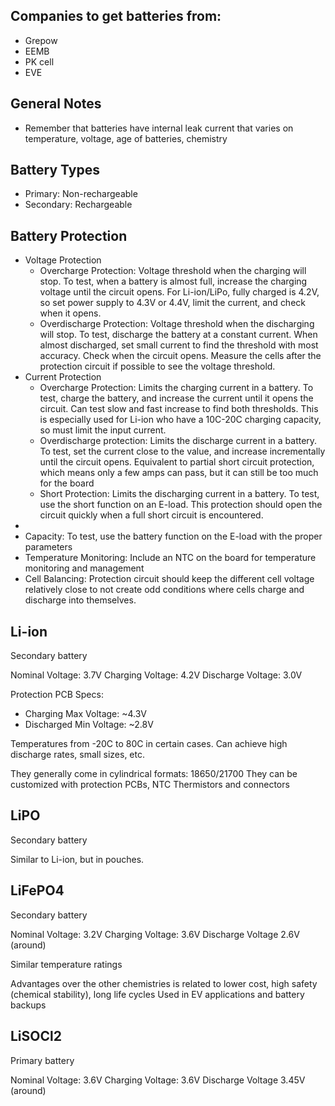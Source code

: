 ## Companies to get batteries from:
- Grepow
- EEMB
- PK cell
- EVE

## General Notes
- Remember that batteries have internal leak current that varies on temperature, voltage, age of batteries, chemistry

## Battery Types
- Primary: Non-rechargeable
- Secondary: Rechargeable

## Battery Protection
- Voltage Protection
	- Overcharge Protection: Voltage threshold when the charging will stop. To test, when a battery is almost full, increase the charging voltage until the circuit opens. For Li-ion/LiPo, fully charged is 4.2V, so set power supply to 4.3V or 4.4V, limit the current, and check when it opens.
	- Overdischarge Protection: Voltage threshold when the discharging will stop. To test, discharge the battery at a constant current. When almost discharged, set small current to find the threshold with most accuracy. Check when the circuit opens. Measure the cells after the protection circuit if possible to see the voltage threshold.
- Current Protection
	- Overcharge Protection: Limits the charging current in a battery. To test, charge the battery, and increase the current until it opens the circuit. Can test slow and fast increase to find both thresholds. This is especially used for Li-ion who have a 10C-20C charging capacity, so must limit the input current.
	- Overdischarge protection: Limits the discharge current in a battery. To test, set the current close to the value, and increase incrementally until the circuit opens. Equivalent to partial short circuit protection, which means only a few amps can pass, but it can still be too much for the board
	- Short Protection: Limits the discharging current in a battery. To test, use the short function on an E-load.  This protection should open the circuit quickly when a full short circuit is encountered.
- 
- Capacity: To test, use the battery function on the E-load with the proper parameters
- Temperature Monitoring: Include an NTC on the board for temperature monitoring and management
- Cell Balancing: Protection circuit should keep the different cell voltage relatively close to not create odd conditions where cells charge and discharge into themselves.
## Li-ion

Secondary battery

Nominal Voltage: 3.7V
Charging Voltage: 4.2V
Discharge Voltage: 3.0V

Protection PCB Specs:
- Charging Max Voltage: ~4.3V
- Discharged Min Voltage: ~2.8V

Temperatures from -20C to 80C in certain cases. Can achieve high discharge rates, small sizes, etc.

They generally come in cylindrical formats: 18650/21700
They can be customized with protection PCBs, NTC Thermistors and connectors
## LiPO

Secondary battery

Similar to Li-ion, but in pouches.

## LiFePO4

Secondary battery

Nominal Voltage: 3.2V
Charging Voltage: 3.6V
Discharge Voltage 2.6V (around)

Similar temperature ratings

Advantages over the other chemistries is related to lower cost, high safety (chemical stability), long life  cycles
Used in EV applications and battery backups

## LiSOCl2

Primary battery

Nominal Voltage: 3.6V
Charging Voltage: 3.6V
Discharge Voltage 3.45V (around)